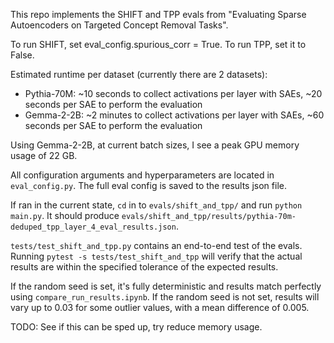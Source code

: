 This repo implements the SHIFT and TPP evals from "Evaluating Sparse Autoencoders on Targeted Concept Removal Tasks".

To run SHIFT, set eval_config.spurious_corr = True. To run TPP, set it to False.

Estimated runtime per dataset (currently there are 2 datasets):

- Pythia-70M: ~10 seconds to collect activations per layer with SAEs, ~20 seconds per SAE to perform the evaluation
- Gemma-2-2B: ~2 minutes to collect activations per layer with SAEs, ~60 seconds per SAE to perform the evaluation

Using Gemma-2-2B, at current batch sizes, I see a peak GPU memory usage of 22 GB.

All configuration arguments and hyperparameters are located in `eval_config.py`. The full eval config is saved to the results json file.

If ran in the current state, `cd` in to `evals/shift_and_tpp/` and run `python main.py`. It should produce `evals/shift_and_tpp/results/pythia-70m-deduped_tpp_layer_4_eval_results.json`.

`tests/test_shift_and_tpp.py` contains an end-to-end test of the evals. Running `pytest -s tests/test_shift_and_tpp` will verify that the actual results are within the specified tolerance of the expected results.

If the random seed is set, it's fully deterministic and results match perfectly using `compare_run_results.ipynb`. If the random seed is not set, results will vary up to 0.03 for some outlier values, with a mean difference of 0.005.

TODO: See if this can be sped up, try reduce memory usage.